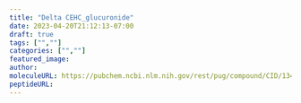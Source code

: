 ```yaml
---
title: "Delta CEHC_glucuronide"
date: 2023-04-20T21:12:13-07:00
draft: true
tags: ["",""]
categories: ["",""]
featured_image: 
author: 
moleculeURL: https://pubchem.ncbi.nlm.nih.gov/rest/pug/compound/CID/134819285/record/SDF/?record_type=3d&response_type=display
peptideURL:
---
```

